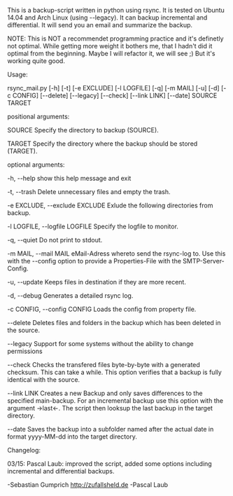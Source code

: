 This is a backup-script written in python using rsync. It is tested on Ubuntu 14.04 and Arch Linux (using --legacy).
It can backup incremental and differential. It will send you an email and summarize the backup.

NOTE: This is NOT a recommendet programming practice and it's definetly not optimal. While getting more weight it bothers me, that I hadn't did it optimal from the beginning. Maybe I will refactor it, we will see ;)
But it's working quite good.

Usage:

rsync_mail.py [-h] [-t] [-e EXCLUDE] [-l LOGFILE] [-q] [-m MAIL] [-u]
                     [-d] [-c CONFIG] [--delete] [--legacy] [--check]
                     [--link LINK] [--date]
                     SOURCE TARGET
                     

positional arguments:

  SOURCE                Specify the directory to backup (SOURCE).
  
  TARGET                Specify the directory where the backup should be
                        stored (TARGET).
                        

optional arguments:

  -h, --help            show this help message and exit
  
  -t, --trash           Delete unnecessary files and empty the trash.
  
  -e EXCLUDE, --exclude EXCLUDE
                        Exlude the following directories from backup.
                        
  -l LOGFILE, --logfile LOGFILE
                        Specify the logfile to monitor.
                        
  -q, --quiet           Do not print to stdout.
  
  -m MAIL, --mail MAIL  eMail-Adress whereto send the rsync-log to. Use this
                        with the --config option to provide a Properties-File
                        with the SMTP-Server-Config.
                        
  -u, --update          Keeps files in destination if they are more recent.
  
  -d, --debug           Generates a detailed rsync log.
  
  -c CONFIG, --config CONFIG
                        Loads the config from property file.
                        
  --delete              Deletes files and folders in the backup which has been
                        deleted in the source.
                        
  --legacy              Support for some systems without the ability to change
                        permissions
                        
  --check               Checks the transfered files byte-by-byte with a
                        generated checksum. This can take a while. This option
                        verifies that a backup is fully identical with the
                        source.
                        
  --link LINK           Creates a new Backup and only saves differences to the
                        specified main-backup. For an incremental backup use
                        this option with the argument ->last<-. The script
                        then looksup the last backup in the target directory.
                        
  --date                Saves the backup into a subfolder named after the
                        actual date in format yyyy-MM-dd into the target
                        directory.


Changelog:

03/15: Pascal Laub: improved the script, added some options including incremental and differential backups.

-Sebastian Gumprich http://zufallsheld.de
-Pascal Laub
